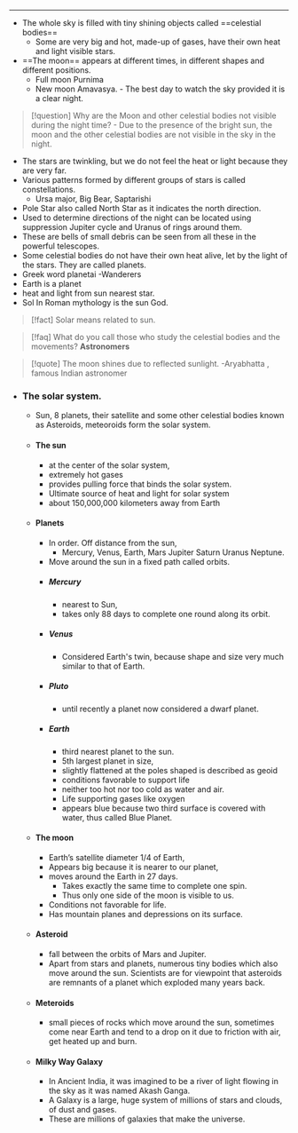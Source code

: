 <hr>

- The whole sky is filled with tiny shining objects called ==celestial bodies==
	- Some are very big and hot, made-up of gases, have their own heat and light visible stars.
- ==The moon== appears at different times, in different shapes and different positions.
	- Full moon Purnima
	- New moon Amavasya. - The best day to watch the sky provided it is a clear night.
>[!question] Why are the Moon and other celestial bodies not visible during the night time?
    - Due to the presence of the bright sun, the moon and the other celestial bodies are not visible in the sky in the night.   
- The stars are twinkling, but we do not feel the heat or light because they are very far.
- Various patterns formed by different groups of stars is called constellations.
    - Ursa major, Big Bear, Saptarishi
- Pole Star also called North Star as it indicates the north direction.
- Used to determine directions of the night can be located using suppression Jupiter cycle and Uranus of rings around them.
- These are bells of small debris can be seen from all these in the powerful telescopes.
- Some celestial bodies do not have their own heat alive, let by the light of the stars. They are called planets.
- Greek word planetai -Wanderers
- Earth is a planet
- heat and light from sun nearest star.
- Sol In Roman mythology is the sun God.
>[!fact]
>Solar means related to sun.

>[!faq] What do you call those who study the celestial bodies and the movements?
> **Astronomers**

> [!quote]
> The moon shines due to reflected sunlight.
> -Aryabhatta , famous Indian astronomer
- ### The solar system.
	- Sun, 8 planets, their satellite and some other celestial bodies known as Asteroids, meteoroids form the solar system.
    - #### The sun
        - at the center of the solar system,
        - extremely hot gases
        - provides pulling force that binds the solar system.
        - Ultimate source of heat and light for solar system
        - about 150,000,000 kilometers away from Earth
    - #### Planets
        - In order. Off distance from the sun,
            - Mercury, Venus, Earth, Mars Jupiter Saturn Uranus Neptune.
        - Move around the sun in a fixed path called orbits.
        - ##### Mercury
            - nearest to Sun,
            - takes only 88 days to complete one round along its orbit.
        - ##### Venus
            - Considered Earth's twin, because shape and size very much similar to that of Earth.
        - ##### Pluto
            - until recently a planet now considered a dwarf planet.
        - ##### Earth
            - third nearest planet to the sun.
            - 5th largest planet in size,
            - slightly flattened at the poles shaped is described as geoid
            - conditions favorable to support life
            - neither too hot nor too cold as water and air.
            - Life supporting gases like oxygen
            - appears blue because two third surface is covered with water, thus called Blue Planet.
    - #### The moon
        - Earth’s satellite diameter 1/4 of Earth,
        - Appears big because it is nearer to our planet,
        - moves around the Earth in 27 days.
            - Takes exactly the same time to complete one spin.
            - Thus only one side of the moon is visible to us.
        - Conditions not favorable for life.
        - Has mountain planes and depressions on its surface.
    - #### Asteroid
        - fall between the orbits of Mars and Jupiter.
        - Apart from stars and planets, numerous tiny bodies which also move around the sun. Scientists are for viewpoint that asteroids are remnants of a planet which exploded many years back.
    - #### Meteroids
        - small pieces of rocks which move around the sun, sometimes come near Earth and tend to a drop on it due to friction with air, get heated up and burn.
    - #### Milky Way Galaxy
        - In Ancient India, it was imagined to be a river of light flowing in the sky as it was named Akash Ganga.
        - A Galaxy is a large, huge system of millions of stars and clouds, of dust and gases.
        - These are millions of galaxies that make the universe.